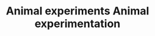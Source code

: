 ---
title: Animal experiments Animal experimentation
longTitle: 'Animal experiments, Animal experimentation'
tags:
- gccommon
use:
- "[[Animal testing]]"
---
